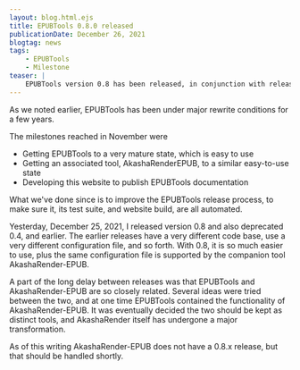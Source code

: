 ```yaml
---
layout: blog.html.ejs
title: EPUBTools 0.8.0 released
publicationDate: December 26, 2021
blogtag: news
tags:
    - EPUBTools
    - Milestone
teaser: |
    EPUBTools version 0.8 has been released, in conjunction with release of AkashaRender 0.8.  All prior versions of EPUBTools have been deprecated, and are no longer supported.
---
```


As we noted earlier, EPUBTools has been under major rewrite conditions for a few years.  [](announce.html)

The milestones reached in November were

* Getting EPUBTools to a very mature state, which is easy to use
* Getting an associated tool, AkashaRenderEPUB, to a similar easy-to-use state
* Developing this website to publish EPUBTools documentation

What we've done since is to improve the EPUBTools release process, to make sure it, its test suite, and website build, are all automated.

Yesterday, December 25, 2021, I released version 0.8 and also deprecated 0.4, and earlier.  The earlier releases have a very different code base, use a very different configuration file, and so forth.  With 0.8, it is so much easier to use, plus the same configuration file is supported by the companion tool AkashaRender-EPUB.

A part of the long delay between releases was that EPUBTools and AkashaRender-EPUB are so closely related.  Several ideas were tried between the two, and at one time EPUBTools contained the functionality of AkashaRender-EPUB.  It was eventually decided the two should be kept as distinct tools, and AkashaRender itself has undergone a major transformation.

As of this writing AkashaRender-EPUB does not have a 0.8.x release, but that should be handled shortly.

